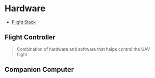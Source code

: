 # Hardware

- [Flight Stack](https://altax.net/blog/flight-stack/)

## Flight Controller

> Combination of hardware and software that helps control the UAV flight

## Companion Computer
